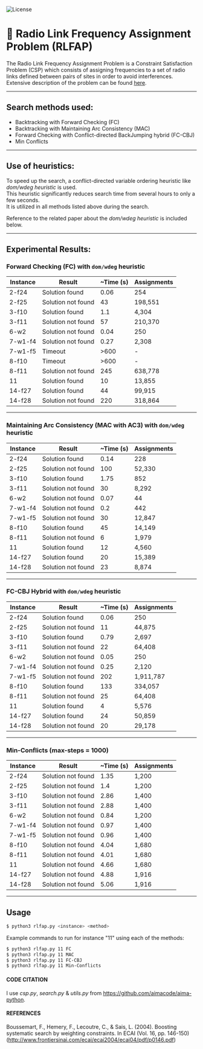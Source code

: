 ![License](https://img.shields.io/badge/license-Apache%202.0-blue.svg)

# 📡 Radio Link Frequency Assignment Problem (RLFAP)

The Radio Link Frequency Assignment Problem is a Constraint Satisfaction Problem (CSP) which consists of assigning frequencies to a set of radio links defined between pairs of sites in order to avoid interferences.  
Extensive description of the problem can be found [here](https://miat.inrae.fr/schiex/rlfap.shtml).  

---

## Search methods used:
- Backtracking with Forward Checking (FC)
- Backtracking with Maintaining Arc Consistency (MAC)
- Forward Checking with Conflict-directed BackJumping hybrid (FC-CBJ)
- Min Conflicts

---

## Use of heuristics:
To speed up the search, a conflict-directed variable ordering heuristic like *dom/wdeg heuristic* is used.  
This heuristic significantly reduces search time from several hours to only a few seconds.  
It is utilized in all methods listed above during the search.

Reference to the related paper about the *dom/wdeg heuristic* is included below.

---

## Experimental Results:

### Forward Checking (FC) with `dom/wdeg` heuristic

| Instance   | Result               | ~Time (s) | Assignments |
|------------|----------------------|-----------|-------------|
| 2-f24      | Solution found       | 0.06      | 254         |
| 2-f25      | Solution not found   | 43        | 198,551     |
| 3-f10      | Solution found       | 1.1       | 4,304       |
| 3-f11      | Solution not found   | 57        | 210,370     |
| 6-w2       | Solution not found   | 0.04      | 250         |
| 7-w1-f4    | Solution not found   | 0.27      | 2,308       |
| 7-w1-f5    | Timeout              | >600      | -           |
| 8-f10      | Timeout              | >600      | -           |
| 8-f11      | Solution not found   | 245       | 638,778     |
| 11         | Solution found       | 10        | 13,855      |
| 14-f27     | Solution found       | 44        | 99,915      |
| 14-f28     | Solution not found   | 220       | 318,864     |

---

### Maintaining Arc Consistency (MAC with AC3) with `dom/wdeg` heuristic

| Instance   | Result               | ~Time (s) | Assignments |
|------------|----------------------|-----------|-------------|
| 2-f24      | Solution found       | 0.14      | 228         |
| 2-f25      | Solution not found   | 100       | 52,330      |
| 3-f10      | Solution found       | 1.75      | 852         |
| 3-f11      | Solution not found   | 30        | 8,292       |
| 6-w2       | Solution not found   | 0.07      | 44          |
| 7-w1-f4    | Solution not found   | 0.2       | 442         |
| 7-w1-f5    | Solution not found   | 30        | 12,847      |
| 8-f10      | Solution found       | 45        | 14,149      |
| 8-f11      | Solution not found   | 6         | 1,979       |
| 11         | Solution found       | 12        | 4,560       |
| 14-f27     | Solution found       | 20        | 15,389      |
| 14-f28     | Solution not found   | 23        | 8,874       |

---

### FC-CBJ Hybrid with `dom/wdeg` heuristic

| Instance   | Result               | ~Time (s) | Assignments |
|------------|----------------------|-----------|-------------|
| 2-f24      | Solution found       | 0.06      | 250         |
| 2-f25      | Solution not found   | 11        | 44,875      |
| 3-f10      | Solution found       | 0.79      | 2,697       |
| 3-f11      | Solution not found   | 22        | 64,408      |
| 6-w2       | Solution not found   | 0.05      | 250         |
| 7-w1-f4    | Solution not found   | 0.25      | 2,120       |
| 7-w1-f5    | Solution not found   | 202       | 1,911,787   |
| 8-f10      | Solution found       | 133       | 334,057     |
| 8-f11      | Solution not found   | 25        | 64,408      |
| 11         | Solution found       | 4         | 5,576       |
| 14-f27     | Solution found       | 24        | 50,859      |
| 14-f28     | Solution not found   | 20        | 29,178      |

---

### Min-Conflicts (max-steps = 1000)

| Instance   | Result               | ~Time (s) | Assignments |
|------------|----------------------|-----------|-------------|
| 2-f24      | Solution not found   | 1.35      | 1,200       |
| 2-f25      | Solution not found   | 1.4       | 1,200       |
| 3-f10      | Solution not found   | 2.86      | 1,400       |
| 3-f11      | Solution not found   | 2.88      | 1,400       |
| 6-w2       | Solution not found   | 0.84      | 1,200       |
| 7-w1-f4    | Solution not found   | 0.97      | 1,400       |
| 7-w1-f5    | Solution not found   | 0.96      | 1,400       |
| 8-f10      | Solution not found   | 4.04      | 1,680       |
| 8-f11      | Solution not found   | 4.01      | 1,680       |
| 11         | Solution not found   | 4.66      | 1,680       |
| 14-f27     | Solution not found   | 4.88      | 1,916       |
| 14-f28     | Solution not found   | 5.06      | 1,916       |

---

## Usage

```bash
$ python3 rlfap.py <instance> <method>
```

Example commands to run for instance "11" using each of the methods:

```bash
$ python3 rlfap.py 11 FC
$ python3 rlfap.py 11 MAC
$ python3 rlfap.py 11 FC-CBJ
$ python3 rlfap.py 11 Min-Conflicts
```

#### CODE CITATION
I use _csp.py_, _search.py_ & _utils.py_ from https://github.com/aimacode/aima-python.

#### REFERENCES
Boussemart, F., Hemery, F., Lecoutre, C., & Sais, L. (2004). Boosting systematic search by weighting constraints. In ECAI (Vol. 16, pp. 146-150) (http://www.frontiersinai.com/ecai/ecai2004/ecai04/pdf/p0146.pdf)
